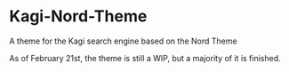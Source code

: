 # Kagi-Nord-Theme
A theme for the Kagi search engine based on the Nord Theme

As of February 21st, the theme is still a WIP, but a majority of it is finished.